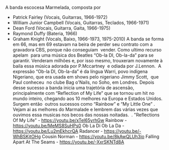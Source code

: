 
A banda escocesa Marmelada, composta por 
* Patrick Fairley (Vocais, Guitarras, 1966-1972)
* William Junior Campbell (Vocais, Guitarras, Teclados, 1966-1971)
* Dean Ford (Vocais, Guitarra, Gaita, 1966-1975)
* Raymond Duffy (Bateria, 1966)
* Graham Knight (Vocals, Baixo, 1966-1973, 1975-2010)
A banda se forma em 66, mas em 69 estavam na beira de perder seu contrato com a gravadora CBS, porque não conseguiam  vender. Como ultimo recurso  apelam  para uma música dos Beatles “Ob-la DI, Ob-la-da” para se garantir.  Venderam milhões e, por isso mesmo, trouxeram novamente à baila essa música adorada por P.Mccartney  e odiada por J.Lennon.  A expressão “Ob-la DI, Ob-la-da” é da língua Warri, povo indígena Nigeriano, que era usada em shows pelo nigeriano Jimmy Scott,  que Paul conheceu  no clube Bag o'Nails, no Soho, em Londres. Depois desse sucesso a banda inicia uma trajetória de ascensão, principalmente com “Reflection of My Life” que se tornou um hit no mundo inteiro, chegando aos 10 melhores na Europa e Estados Unidos. Surgem então  outros sucessos como “Rainbow” e “My Little One” .
Vejam ai as melhores do Marmalade e lembrem das várias vezes que ouvimos essa musicas nos becos das nossas noitadas.  .
"Reflections Of My Life" - https://youtu.be/xTeI65yrhGw
Rainbow - https://youtu.be/MeMS8SuHPs0
Ob La Di Ob La Da - https://youtu.be/Lu2mEkhcrQA
Radancer - https://youtu.be/-WhBSKjtOHg
Cousin Norman - https://youtu.be/8kAwQLUh3io
Falling Apart At The Seams - https://youtu.be/-XxrSKNTd8A

